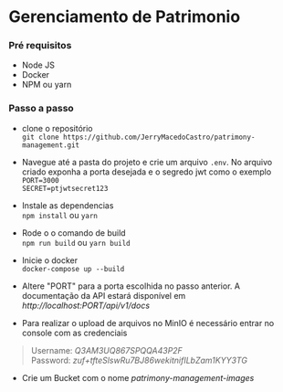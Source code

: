 # Gerenciamento de Patrimonio 

### Pré requisitos
- Node JS
- Docker
- NPM ou yarn

### Passo a passo 
- clone o repositório  
`git clone https://github.com/JerryMacedoCastro/patrimony-management.git`

- Navegue até a pasta do projeto e crie um arquivo `.env`. No arquivo criado exponha a porta desejada e o segredo jwt como o exemplo  
`PORT=3000`  
`SECRET=ptjwtsecret123`   

- Instale as dependencias   
`npm install` ou `yarn`

- Rode o o comando de build  
`npm run build` ou `yarn build`

- Inicie o docker  
`docker-compose up --build`

- Altere "PORT" para a porta escolhida no passo anterior. A documentação da API estará disponível em _http://localhost:PORT/api/v1/docs_ 


- Para realizar o upload de arquivos no MinIO é necessário entrar no console com as credenciais 
> Username: _Q3AM3UQ867SPQQA43P2F_  
> Password: _zuf+tfteSlswRu7BJ86wekitnifILbZam1KYY3TG_

- Crie um Bucket com o nome _patrimony-management-images_